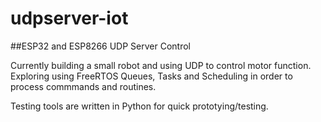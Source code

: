 # udpserver-iot
##ESP32 and ESP8266 UDP Server Control

Currently building a small robot and using UDP to control motor function.  Exploring using FreeRTOS Queues, Tasks and Scheduling in order to process commmands and routines.  

Testing tools are written in Python for quick prototying/testing.
